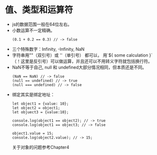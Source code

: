 # 值、类型和运算符

* js的数据范围一般在64位左右。
* 小数运算不一定精确。
    ```
    (0.1 + 0.2 == 0.3) // -> false
    ```    
* 三个特殊数字：Infinity, -Infinity, NaN
* 字符串用""（双引号）或 ''（单引号） 都可以， 用\`${ some calculation }\`（！这里是反引号）可以做运算，并且还可以不用转义字符就包括换行符。
* NaN不等于自己, null 和 undefined大部分情况相同，但本质还是不同。
    ```
    (NaN == NaN) // -> false
    (null == undefined) // -> true
    (null === undefined) // -> false
    ```
* 绑定其实是绑定地址：
    ```
    let object1 = {value: 10};
    let object2 = object1;
    let objuect3 = {value:10};

    console.log(object1 == object2); // -> true
    console.log(object1 == object3; // -> false

    object1.value = 15;
    console.log(object2.value); // -> 15;
    ```
    关于对象的问题参考Chapter4